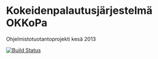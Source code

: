 Kokeidenpalautusjärjestelmä OKKoPa 
======
Ohjelmistotuotantoprojekti kesä 2013

[![Build Status](https://drone.io/github.com/ohtuprojekti/OKKoPa_all/status.png)](https://drone.io/github.com/ohtuprojekti/OKKoPa_all/latest)
